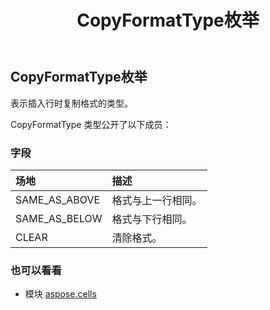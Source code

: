 ﻿---
title: CopyFormatType枚举
second_title: Aspose.Cells for Python via .NET API 参考文献
description:
type: docs
weight: 1880
url: /zh/python-net/aspose.cells/copyformattype/
is_root: false
---
## CopyFormatType枚举
表示插入行时复制格式的类型。



CopyFormatType 类型公开了以下成员：

### 字段
|场地|描述|
| :- | :- |
| SAME_AS_ABOVE |格式与上一行相同。|
| SAME_AS_BELOW |格式与下行相同。|
| CLEAR |清除格式。|



### 也可以看看
* 模块 [aspose.cells](..)
